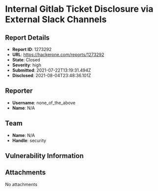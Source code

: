 # Internal Gitlab Ticket Disclosure via External Slack Channels

## Report Details
- **Report ID**: 1273292
- **URL**: https://hackerone.com/reports/1273292
- **State**: Closed
- **Severity**: high
- **Submitted**: 2021-07-22T13:19:31.494Z
- **Disclosed**: 2021-08-04T23:48:36.101Z

## Reporter
- **Username**: none_of_the_above
- **Name**: N/A

## Team
- **Name**: N/A
- **Handle**: security

## Vulnerability Information


## Attachments
No attachments
